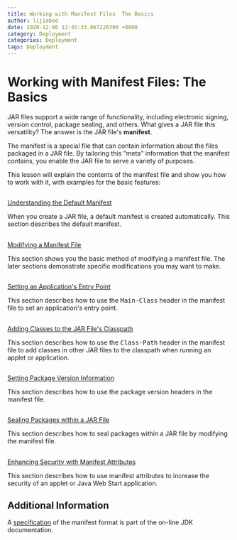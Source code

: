 ```yaml
---
title: Working with Manifest Files  The Basics
author: lijiabao
date: 2020-12-06 12:45:33.067226300 +0800
category: Deployment
categories: Deployment
tags: Deployment
---
```


# Working with Manifest Files: The Basics

JAR files support a wide range of functionality, including electronic signing, version control, package sealing, and others. What gives a JAR file this versatility? The answer is the JAR file's **manifest**.

The manifest is a special file that can contain information about the files packaged in a JAR file. By tailoring this "meta" information that the manifest contains, you enable the JAR file to serve a variety of purposes.

This lesson will explain the contents of the manifest file and show you how to work with it, with examples for the basic features:

## 
[Understanding the Default Manifest](defman.html)

When you create a JAR file, a default manifest is created automatically. This section describes the default manifest.

## 
[Modifying a Manifest File](modman.html)

This section shows you the basic method of modifying a manifest file. The later sections demonstrate specific modifications you may want to make.

## 
[Setting an Application's Entry Point](appman.html)

This section describes how to use the <tt>Main-Class</tt> header in the manifest file to set an application's entry point.

## 
[Adding Classes to the JAR File's Classpath](downman.html)

This section describes how to use the <tt>Class-Path</tt> header in the manifest file to add classes in other JAR files to the classpath when running an applet or application.

## 
[Setting Package Version Information](packageman.html)

This section describes how to use the package version headers in the manifest file.

## 
[Sealing Packages within a JAR File](sealman.html)

This section describes how to seal packages within a JAR file by modifying the manifest file.

## 
[Enhancing Security with Manifest Attributes](secman.html)

This section describes how to use manifest attributes to increase the security of an applet or Java Web Start application.

## Additional Information

A 
[specification](https://docs.oracle.com/javase/8/docs/technotes/guides/jar/jar.html#JARManifest) of the manifest format is part of the on-line JDK documentation.
